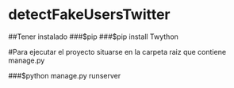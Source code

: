 # detectFakeUsersTwitter

##Tener instalado 
###$pip
###$pip install Twython


#Para ejecutar el proyecto situarse en la carpeta raiz que contiene manage.py

###$python manage.py runserver

